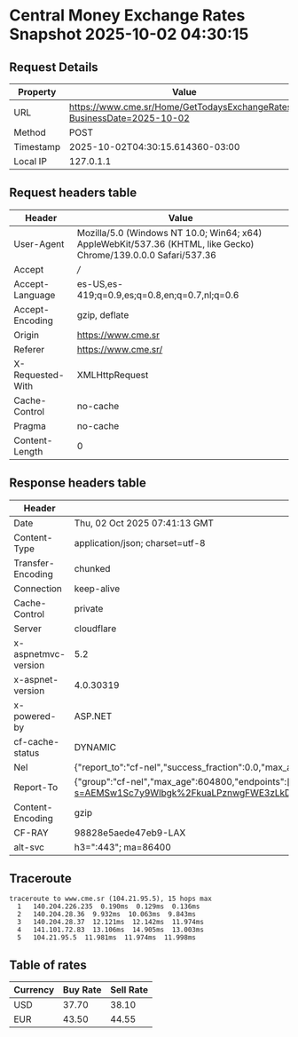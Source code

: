 # Central Money Exchange Rates Snapshot 2025-10-02 04:30:15
## Request Details

| Property | Value |
|----------|-------|
| URL | https://www.cme.sr/Home/GetTodaysExchangeRates/?BusinessDate=2025-10-02 |
| Method | POST |
| Timestamp | 2025-10-02T04:30:15.614360-03:00 |
| Local IP | 127.0.1.1 |
    
## Request headers table

| Header | Value |
|--------|-------|
| User-Agent | Mozilla/5.0 (Windows NT 10.0; Win64; x64) AppleWebKit/537.36 (KHTML, like Gecko) Chrome/139.0.0.0 Safari/537.36 |
| Accept | */* |
| Accept-Language | es-US,es-419;q=0.9,es;q=0.8,en;q=0.7,nl;q=0.6 |
| Accept-Encoding | gzip, deflate |
| Origin | https://www.cme.sr |
| Referer | https://www.cme.sr/ |
| X-Requested-With | XMLHttpRequest |
| Cache-Control | no-cache |
| Pragma | no-cache |
| Content-Length | 0 |

    
## Response headers table
| Header | Value |
|--------|-------|
| Date | Thu, 02 Oct 2025 07:41:13 GMT |
| Content-Type | application/json; charset=utf-8 |
| Transfer-Encoding | chunked |
| Connection | keep-alive |
| Cache-Control | private |
| Server | cloudflare |
| x-aspnetmvc-version | 5.2 |
| x-aspnet-version | 4.0.30319 |
| x-powered-by | ASP.NET |
| cf-cache-status | DYNAMIC |
| Nel | {"report_to":"cf-nel","success_fraction":0.0,"max_age":604800} |
| Report-To | {"group":"cf-nel","max_age":604800,"endpoints":[{"url":"https://a.nel.cloudflare.com/report/v4?s=AEMSw1Sc7y9Wlbgk%2FkuaLPznwgFWE3zLkDeGiYTRDRka7C6uImQFZjjn7uG3xVJ4fRSKNI%2BrXKtMk5%2FMRmmfRCCDaSGDbf8jW4s%3D"}]} |
| Content-Encoding | gzip |
| CF-RAY | 98828e5aede47eb9-LAX |
| alt-svc | h3=":443"; ma=86400 |

## Traceroute 

```
traceroute to www.cme.sr (104.21.95.5), 15 hops max
  1   140.204.226.235  0.190ms  0.129ms  0.136ms 
  2   140.204.28.36  9.932ms  10.063ms  9.843ms 
  3   140.204.28.37  12.121ms  12.142ms  11.974ms 
  4   141.101.72.83  13.106ms  14.905ms  13.003ms 
  5   104.21.95.5  11.981ms  11.974ms  11.998ms 

```


## Table of rates

| Currency | Buy Rate | Sell Rate |
|----------|----------|-----------|
| USD | 37.70 | 38.10 |
| EUR | 43.50 | 44.55 |
